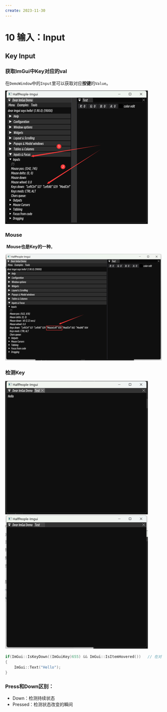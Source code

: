 ```yaml
---
create: 2023-11-30
---
```

# 10 输入：Input

## Key Input

### 获取ImGui中Key对应的val

​	在`DemoWindow`中的`Input`里可以获取对应**按键**的`Value`。

<img src="./assets/image-20231130125347115.png" alt="image-20231130125347115" style="zoom:50%;" />

### Mouse

​	**Mouse也是Key的一种**。

<img src="./assets/image-20231130125549550.png" alt="image-20231130125549550" style="zoom:50%;" />

### 检测Key

​	<img src="./assets/image-20231130130247319.png" alt="image-20231130130247319" style="zoom: 50%;" /><img src="./assets/image-20231130130309912.png" alt="image-20231130130309912" style="zoom:50%;" />

```C++
if(ImGui::IsKeyDown((ImGuiKey)655) && ImGui::IsItemHovered())	// 在对应的窗口焦点下并且按下键
{
    ImGui::Text("Hello");
}
```

### Press和Down区别：

* Down：检测持续状态
* Pressed：检测状态改变的瞬间
